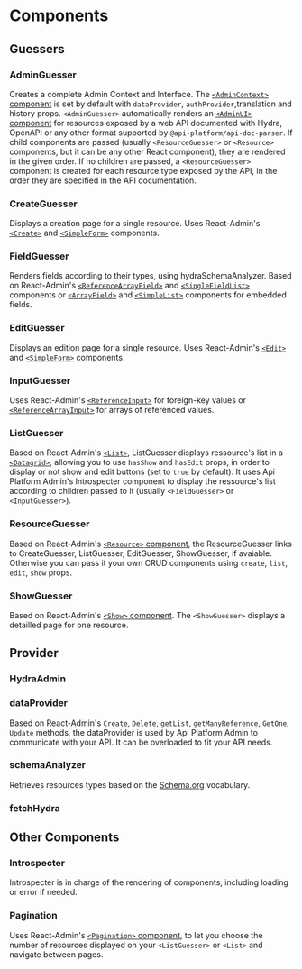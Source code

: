 # Components

## Guessers

### AdminGuesser

Creates a complete Admin Context and Interface.
The [`<AdminContext>` component](https://marmelab.com/react-admin/Admin.html#unplugging-the-admin-using-admincontext-and-adminui) is set by default with `dataProvider`, `authProvider`,translation and history props.
`<AdminGuesser>` automatically renders an [`<AdminUI>` component](https://marmelab.com/react-admin/Admin.html#unplugging-the-admin-using-admincontext-and-adminui) for resources exposed by a web API documented with Hydra, OpenAPI or any other format supported by `@api-platform/api-doc-parser`. If child components are passed (usually `<ResourceGuesser>` or `<Resource>` components, but it can be any other React component), they are rendered in the given order. If no children are passed, a `<ResourceGuesser>` component is created for each resource type exposed by the API, in the order they are specified in the API documentation.

### CreateGuesser

Displays a creation page for a single resource. Uses React-Admin's [`<Create>`](https://marmelab.com/react-admin/Edit.html) and [`<SimpleForm>`](https://marmelab.com/react-admin/CreateEdit.html#the-simpleform-component) components.

### FieldGuesser

Renders fields according to their types, using hydraSchemaAnalyzer. Based on React-Admin's [`<ReferenceArrayField>`](https://marmelab.com/react-admin/Fields.html#referencearrayfield) and  [`<SingleFieldList>`](https://marmelab.com/react-admin/List.html#the-singlefieldlist-component) components or [`<ArrayField>`](https://marmelab.com/react-admin/Fields.html#arrayfield) and [`<SimpleList>`](https://marmelab.com/react-admin/List.html#the-simplelist-component) components for embedded fields.

### EditGuesser

Displays an edition page for a single resource. Uses React-Admin's [`<Edit>`](https://marmelab.com/react-admin/Edit.html) and [`<SimpleForm>`](https://marmelab.com/react-admin/CreateEdit.html#the-simpleform-component) components.

### InputGuesser

Uses React-Admin's [`<ReferenceInput>`](https://marmelab.com/react-admin/Inputs.html#referenceinput) for foreign-key values or [`<ReferenceArrayInput>`](https://marmelab.com/react-admin/Inputs.html#referencearrayinput) for arrays of referenced values.

### ListGuesser

Based on React-Admin's [`<List>`](https://marmelab.com/react-admin/List.html), ListGuesser displays ressource's list in a [`<Datagrid>`](https://marmelab.com/react-admin/List.html#the-datagrid-component), allowing you to use `hasShow` and `hasEdit` props, in order to display or not show and edit buttons (set to `true` by default). It uses Api Platform Admin's Introspecter component to display the ressource's list according to children passed to it (usually `<FieldGuesser>` or `<InputGuesser>`).

### ResourceGuesser

Based on React-Admin's [`<Resource>` component](https://marmelab.com/react-admin/Resource.html), the ResourceGuesser links to CreateGuesser, ListGuesser, EditGuesser, ShowGuesser, if avaiable. Otherwise you can pass it your own CRUD components using `create`, `list`, `edit`, `show` props.

### ShowGuesser

Based on React-Admin's [`<Show>` component](https://marmelab.com/react-admin/Show.html). The `<ShowGuesser>` displays a detailled page for one resource.

## Provider

### HydraAdmin

### dataProvider

Based on React-Admin's `Create`, `Delete`, `getList`, `getManyReference`, `GetOne`, `Update` methods, the dataProvider is used by Api Platform Admin to communicate with your API. It can be overloaded to fit your API needs.

### schemaAnalyzer

Retrieves resources types based on the [Schema.org](https://schema.org) vocabulary.

### fetchHydra

## Other Components

### Introspecter

Introspecter is in charge of the rendering of components, including loading or error if needed.

### Pagination

Uses React-Admin's [`<Pagination>` component](https://marmelab.com/react-admin/List.html#pagination), to let you choose the number of resources displayed on your `<ListGuesser>` or `<List>` and navigate between pages.

